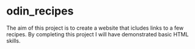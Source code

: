 # odin_recipes
The aim of this project is to create a website that icludes links to a few recipes. By completing this project I will have demonstrated basic HTML skills.